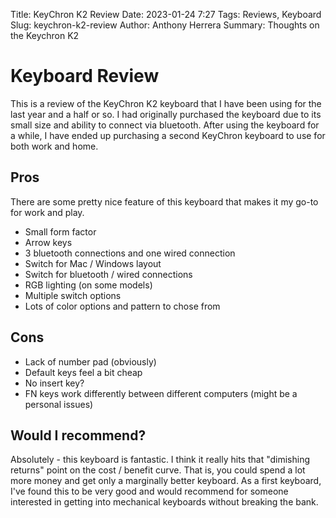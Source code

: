 Title: KeyChron K2 Review
Date: 2023-01-24 7:27
Tags: Reviews, Keyboard
Slug: keychron-k2-review
Author: Anthony Herrera
Summary: Thoughts on the Keychron K2

# Keyboard Review

This is a review of the KeyChron K2 keyboard that I have been using for the last year
and a half or so. I had originally purchased the keyboard due to its small size and
ability to connect via bluetooth. After using the keyboard for a while, I have ended up
purchasing a second KeyChron keyboard to use for both work and home.

## Pros

There are some pretty nice feature of this keyboard that makes it my go-to for work and play.

* Small form factor
* Arrow keys
* 3 bluetooth connections and one wired connection
* Switch for Mac / Windows layout
* Switch for bluetooth / wired connections
* RGB lighting (on some models)
* Multiple switch options
* Lots of color options and pattern to chose from
  
## Cons

* Lack of number pad (obviously)
* Default keys feel a bit cheap
* No insert key?
* FN keys work differently between different computers (might be a personal issues)

## Would I recommend?

Absolutely - this keyboard is fantastic. I think it really hits that "dimishing
returns" point on the cost / benefit curve. That is, you could spend a lot more money
and get only a marginally better keyboard. As a first keyboard, I've found this to be very good and would recommend for someone interested in getting into mechanical keyboards without breaking the bank.
